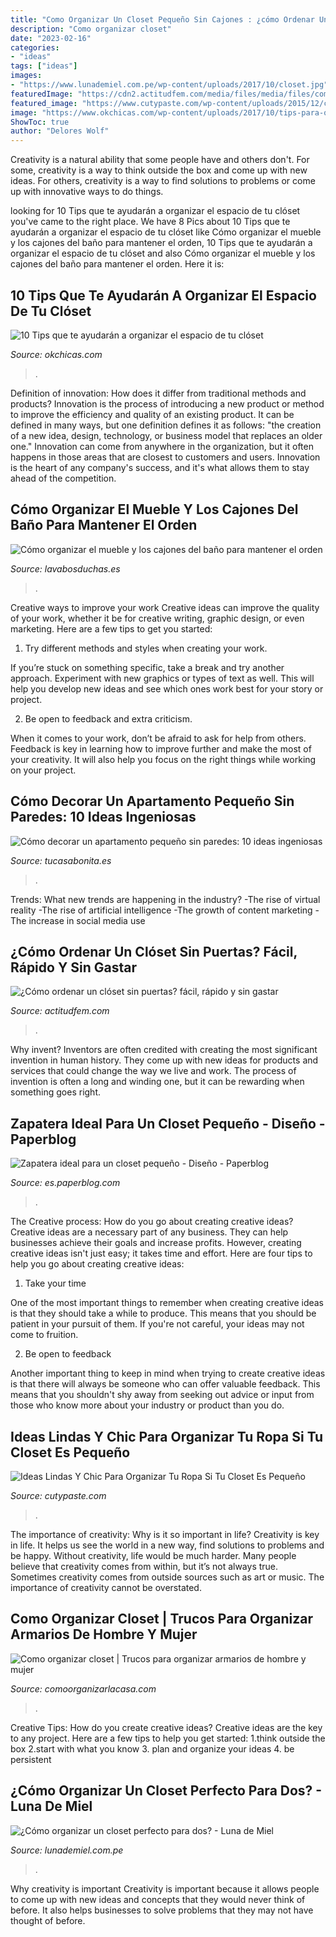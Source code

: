 ```yaml
---
title: "Como Organizar Un Closet Pequeño Sin Cajones : ¿cómo Ordenar Un Clóset Sin Puertas? Fácil, Rápido Y Sin Gastar"
description: "Como organizar closet"
date: "2023-02-16"
categories:
- "ideas"
tags: ["ideas"]
images:
- "https://www.lunademiel.com.pe/wp-content/uploads/2017/10/closet.jpg"
featuredImage: "https://cdn2.actitudfem.com/media/files/media/files/como-organizar-un-closet-sin-puertas-sin-gastar.jpg"
featured_image: "https://www.cutypaste.com/wp-content/uploads/2015/12/c46503093998ee263e08dfd0c05e04da-1.jpg"
image: "https://www.okchicas.com/wp-content/uploads/2017/10/tips-para-organizar-tu-clóset-8.jpg"
ShowToc: true
author: "Delores Wolf"
---
```



Creativity is a natural ability that some people have and others don't. For some, creativity is a way to think outside the box and come up with new ideas. For others, creativity is a way to find solutions to problems or come up with innovative ways to do things.

	

		
looking for 10 Tips que te ayudarán a organizar el espacio de tu clóset you've came to the right place. We have 8 Pics about 10 Tips que te ayudarán a organizar el espacio de tu clóset like Cómo organizar el mueble y los cajones del baño para mantener el orden, 10 Tips que te ayudarán a organizar el espacio de tu clóset and also Cómo organizar el mueble y los cajones del baño para mantener el orden. Here it is:
		
    
## 10 Tips Que Te Ayudarán A Organizar El Espacio De Tu Clóset

<img loading=lazy src="https://www.okchicas.com/wp-content/uploads/2017/10/tips-para-organizar-tu-clóset-8.jpg" onerror="this.onerror=null;this.src='https://tse4.mm.bing.net/th?id=OIP.olkLMwkglgK6GjntLwNy5AHaO1&amp;pid=15.1';" alt="10 Tips que te ayudarán a organizar el espacio de tu clóset">

_Source: okchicas.com_

>. 

	

Definition of innovation: How does it differ from traditional methods and products?
Innovation is the process of introducing a new product or method to improve the efficiency and quality of an existing product. It can be defined in many ways, but one definition defines it as follows: "the creation of a new idea, design, technology, or business model that replaces an older one." Innovation can come from anywhere in the organization, but it often happens in those areas that are closest to customers and users. Innovation is the heart of any company's success, and it's what allows them to stay ahead of the competition.

    
## Cómo Organizar El Mueble Y Los Cajones Del Baño Para Mantener El Orden

<img loading=lazy src="https://www.lavabosduchas.es/blog/wp-content/uploads/2020/04/ordenar-muebles-bano-1024x683.jpg" onerror="this.onerror=null;this.src='https://tse2.mm.bing.net/th?id=OIP.E_2uoSYTrPX3BWkZ-4e_DQHaE8&amp;pid=15.1';" alt="Cómo organizar el mueble y los cajones del baño para mantener el orden">

_Source: lavabosduchas.es_

>. 

	

Creative ways to improve your work
Creative ideas can improve the quality of your work, whether it be for creative writing, graphic design, or even marketing. Here are a few tips to get you started:
1. Try different methods and styles when creating your work.

If you’re stuck on something specific, take a break and try another approach. Experiment with new graphics or types of text as well. This will help you develop new ideas and see which ones work best for your story or project.

2. Be open to feedback and extra criticism.

When it comes to your work, don’t be afraid to ask for help from others. Feedback is key in learning how to improve further and make the most of your creativity. It will also help you focus on the right things while working on your project.


    
## Cómo Decorar Un Apartamento Pequeño Sin Paredes: 10 Ideas Ingeniosas

<img loading=lazy src="https://tucasabonita.es/wp-content/uploads/2017/04/ideas-decorar-apartamento-pequeno-estudio-lof.jpg" onerror="this.onerror=null;this.src='https://tse1.mm.bing.net/th?id=OIP.eARA-2FvdcTyBIyk1ZVv5gHaF1&amp;pid=15.1';" alt="Cómo decorar un apartamento pequeño sin paredes: 10 ideas ingeniosas">

_Source: tucasabonita.es_

>. 

	

Trends: What new trends are happening in the industry?
-The rise of virtual reality
-The rise of artificial intelligence
-The growth of content marketing
-The increase in social media use

    
## ¿Cómo Ordenar Un Clóset Sin Puertas? Fácil, Rápido Y Sin Gastar

<img loading=lazy src="https://cdn2.actitudfem.com/media/files/media/files/como-organizar-un-closet-sin-puertas-sin-gastar.jpg" onerror="this.onerror=null;this.src='https://tse4.mm.bing.net/th?id=OIP.iYdDR5a6CSk2W8HHa1ovVQHaEj&amp;pid=15.1';" alt="¿Cómo ordenar un clóset sin puertas? fácil, rápido y sin gastar">

_Source: actitudfem.com_

>. 

	

Why invent?
Inventors are often credited with creating the most significant invention in human history. They come up with new ideas for products and services that could change the way we live and work. The process of invention is often a long and winding one, but it can be rewarding when something goes right.

    
## Zapatera Ideal Para Un Closet Pequeño - Diseño - Paperblog

<img loading=lazy src="https://m1.paperblog.com/i/272/2726907/zapatera-ideal-un-closet-pequeno-diseno-L-X4nedV.jpeg" onerror="this.onerror=null;this.src='https://tse2.mm.bing.net/th?id=OIP.QANbJ3XSPY82INL-80dd4gAAAA&amp;pid=15.1';" alt="Zapatera ideal para un closet pequeño - Diseño - Paperblog">

_Source: es.paperblog.com_

>. 

	

The Creative process: How do you go about creating creative ideas?
Creative ideas are a necessary part of any business. They can help businesses achieve their goals and increase profits. However, creating creative ideas isn't just easy; it takes time and effort. Here are four tips to help you go about creating creative ideas:
1. Take your time

One of the most important things to remember when creating creative ideas is that they should take a while to produce. This means that you should be patient in your pursuit of them. If you're not careful, your ideas may not come to fruition.

2. Be open to feedback

Another important thing to keep in mind when trying to create creative ideas is that there will always be someone who can offer valuable feedback. This means that you shouldn't shy away from seeking out advice or input from those who know more about your industry or product than you do.

    
## Ideas Lindas Y Chic Para Organizar Tu Ropa Si Tu Closet Es Pequeño

<img loading=lazy src="https://www.cutypaste.com/wp-content/uploads/2015/12/c46503093998ee263e08dfd0c05e04da-1.jpg" onerror="this.onerror=null;this.src='https://tse4.mm.bing.net/th?id=OIP.NEmzWB9tci4wTvlEjChdjQHaGL&amp;pid=15.1';" alt="Ideas Lindas Y Chic Para Organizar Tu Ropa Si Tu Closet Es Pequeño">

_Source: cutypaste.com_

>. 

	

The importance of creativity: Why is it so important in life?
Creativity is key in life. It helps us see the world in a new way, find solutions to problems and be happy. Without creativity, life would be much harder. Many people believe that creativity comes from within, but it’s not always true. Sometimes creativity comes from outside sources such as art or music. The importance of creativity cannot be overstated.

    
## Como Organizar Closet | Trucos Para Organizar Armarios De Hombre Y Mujer

<img loading=lazy src="https://comoorganizarlacasa.com/wp-content/uploads/2016/03/como-organizar-closet-de-mujer-5.jpg" onerror="this.onerror=null;this.src='https://tse3.mm.bing.net/th?id=OIP.S7SF5ss51rdoD1Lh_PpQQwHaKv&amp;pid=15.1';" alt="Como organizar closet | Trucos para organizar armarios de hombre y mujer">

_Source: comoorganizarlacasa.com_

>. 

	

Creative Tips: How do you create creative ideas?
Creative ideas are the key to any project. Here are a few tips to help you get started: 
1.think outside the box 
2.start with what you know 
3. plan and organize your ideas 
4. be persistent 

    
## ¿Cómo Organizar Un Closet Perfecto Para Dos? - Luna De Miel

<img loading=lazy src="https://www.lunademiel.com.pe/wp-content/uploads/2017/10/closet.jpg" onerror="this.onerror=null;this.src='https://tse4.mm.bing.net/th?id=OIP.EhoKk25ZQUaqkzHHiAiF_QHaE8&amp;pid=15.1';" alt="¿Cómo organizar un closet perfecto para dos? - Luna de Miel">

_Source: lunademiel.com.pe_

>. 

	

Why creativity is important
Creativity is important because it allows people to come up with new ideas and concepts that they would never think of before. It also helps businesses to solve problems that they may not have thought of before.

